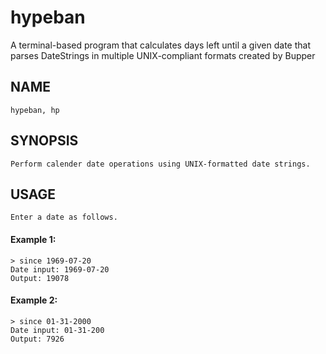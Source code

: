 # hypeban

A terminal-based program that calculates days left until a given date that parses DateStrings
in multiple UNIX-compliant formats created by Bupper

## NAME
    hypeban, hp

## SYNOPSIS
    Perform calender date operations using UNIX-formatted date strings.

## USAGE
    Enter a date as follows.

#### Example 1:
    > since 1969-07-20
    Date input: 1969-07-20
    Output: 19078

#### Example 2:
    > since 01-31-2000
    Date input: 01-31-200
    Output: 7926